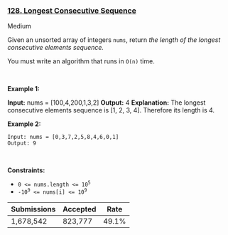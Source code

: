 ### [128. Longest Consecutive Sequence](https://leetcode.com/problems/longest-consecutive-sequence/)

Medium

Given an unsorted array of integers `` nums ``, return _the length of the longest consecutive elements sequence._

You must write an algorithm that runs in `` O(n) `` time.

 

__Example 1:__

<strong>Input:</strong> nums = [100,4,200,1,3,2]
    <strong>Output:</strong> 4
    <strong>Explanation:</strong> The longest consecutive elements sequence is [1, 2, 3, 4]. Therefore its length is 4.

__Example 2:__

```
Input: nums = [0,3,7,2,5,8,4,6,0,1]
Output: 9
```

 

__Constraints:__

*   <code>0 <= nums.length <= 10<sup>5</sup></code>
*   <code>-10<sup>9</sup> <= nums[i] <= 10<sup>9</sup></code>

| Submissions    | Accepted     | Rate   |
| -------------- | ------------ | ------ |
| 1,678,542 | 823,777 | 49.1% |